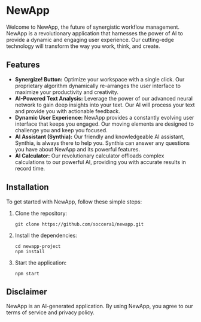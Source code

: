 # NewApp

Welcome to NewApp, the future of synergistic workflow management. NewApp is a revolutionary application that harnesses the power of AI to provide a dynamic and engaging user experience. Our cutting-edge technology will transform the way you work, think, and create.

## Features

*   **Synergize! Button:** Optimize your workspace with a single click. Our proprietary algorithm dynamically re-arranges the user interface to maximize your productivity and creativity.
*   **AI-Powered Text Analysis:** Leverage the power of our advanced neural network to gain deep insights into your text. Our AI will process your text and provide you with actionable feedback.
*   **Dynamic User Experience:** NewApp provides a constantly evolving user interface that keeps you engaged. Our moving elements are designed to challenge you and keep you focused.
*   **AI Assistant (Synthia):** Our friendly and knowledgeable AI assistant, Synthia, is always there to help you. Synthia can answer any questions you have about NewApp and its powerful features.
*   **AI Calculator:** Our revolutionary calculator offloads complex calculations to our powerful AI, providing you with accurate results in record time.

## Installation

To get started with NewApp, follow these simple steps:

1.  Clone the repository:
    ```
    git clone https://github.com/soccera1/newapp.git
    ```
2.  Install the dependencies:
    ```
    cd newapp-project
    npm install
    ```
3.  Start the application:
    ```
    npm start
    ```

## Disclaimer

NewApp is an AI-generated application. By using NewApp, you agree to our terms of service and privacy policy.

